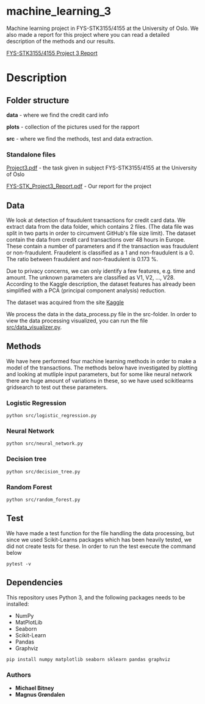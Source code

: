 # machine_learning_3
Machine learning project in FYS-STK3155/4155 at the University of Oslo. We also made a report for this project where you can read a detailed description of the methods and our results. 

[FYS-STK3155/4155 Project 3 Report](https://github.com/michaesb/machine_learning_3/)


# Description

## Folder structure

**data** - where we find the credit card info

**plots** - collection of the pictures used for the rapport

**src** - where we find the methods, test and data extraction.

### Standalone files

[Project3.pdf](https://github.com/michaesb/machine_learning_3/blob/master/Project3.pdf) - the task given in subject FYS-STK3155/4155 at the University of Oslo

[FYS-STK_Project3_Report.pdf](ttps://github.com/michaesb/machine_learning_3/blob/master/FYS-STK_Project3_Report.pdf) - Our report for the project

## Data
We look at detection of fraudulent transactions for credit card data. We extract data from the data folder, which contains 2 files. (The data file was split in two parts in order to circumvent GitHub's file size limit).
The dataset contain the data from credit card transactions over 48 hours in Europe. These contain a number of parameters and if the transaction was fraudulent or non-fraudulent. Fraudelent is classified as a 1 and non-fraudulent is a 0. The ratio between fraudulent and non-fraudulent is 0.173 %.

Due to privacy concerns, we can only identify a few features, e.g. time and amount. The unknown parameters are classified as V1, V2, ..., V28. According to the Kaggle description, the dataset features has already been simplified with a PCA (principal component analysis) reduction.

The dataset was acquired from the site
[Kaggle](https://www.kaggle.com/mlg-ulb/creditcardfraud)

We process the data in the data_process.py file in the src-folder. In order to view the data processing visualized, you can run the file [src/data_visualizer.py](https://github.com/michaesb/machine_learning_3/blob/master/src/data_visualizer.py).


## Methods

We have here performed four machine learning methods in order to make a model of the transactions.
The methods below have investigated by plotting and looking at mutliple input parameters, but for some like neural network there are huge amount of variations in these, so we have used scikitlearns gridsearch to test out these parameters.

### Logistic Regression

```
python src/logistic_regression.py
```

### Neural Network

```
python src/neural_network.py
```

### Decision tree

```
python src/decision_tree.py
```

### Random Forest

```
python src/random_forest.py
```

## Test

We have made a test function for the file handling the data processing, but since we used Scikit-Learns packages which has been heavily tested, we did not create tests for these.
In order to run the test execute the command below
```
pytest -v
```

## Dependencies
This repository uses Python 3, and the following packages needs to be installed:
* NumPy
* MatPlotLib
* Seaborn
* Scikit-Learn
* Pandas
* Graphviz
```
pip install numpy matplotlib seaborn sklearn pandas graphviz
```

### Authors

* **Michael Bitney**
* **Magnus Grøndalen**
